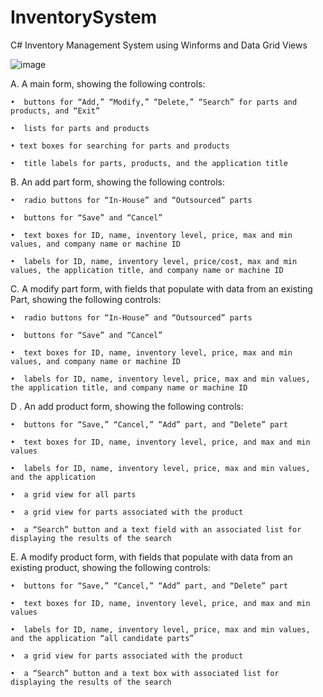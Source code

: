 # InventorySystem
C# Inventory Management System using Winforms and Data Grid Views

![image](https://user-images.githubusercontent.com/60014977/84559179-92a64280-ad06-11ea-951d-39db93957450.png)

A.  A main form, showing the following controls:

    •  buttons for “Add,” “Modify,” “Delete,” “Search” for parts and products, and “Exit”

    •  lists for parts and products

    • text boxes for searching for parts and products

    •  title labels for parts, products, and the application title



B.  An add part form, showing the following controls:

    •  radio buttons for “In-House” and “Outsourced” parts

    •  buttons for “Save” and “Cancel”

    •  text boxes for ID, name, inventory level, price, max and min values, and company name or machine ID

    •  labels for ID, name, inventory level, price/cost, max and min values, the application title, and company name or machine ID



C.  A modify part form, with fields that populate with data from an existing Part, showing the following controls:

    •  radio buttons for “In-House” and “Outsourced” parts

    •  buttons for “Save” and “Cancel”

    •  text boxes for ID, name, inventory level, price, max and min values, and company name or machine ID

    •  labels for ID, name, inventory level, price, max and min values, the application title, and company name or machine ID



D .  An add product form, showing the following controls:

    •  buttons for “Save,” “Cancel,” “Add” part, and “Delete” part

    •  text boxes for ID, name, inventory level, price, and max and min values

    •  labels for ID, name, inventory level, price, max and min values, and the application

    •  a grid view for all parts

    •  a grid view for parts associated with the product

    •  a “Search” button and a text field with an associated list for displaying the results of the search



E.  A modify product form, with fields that populate with data from an existing product, showing the following controls:

    •  buttons for “Save,” “Cancel,” “Add” part, and “Delete” part

    •  text boxes for ID, name, inventory level, price, and max and min values

    •  labels for ID, name, inventory level, price, max and min values, and the application “all candidate parts”

    •  a grid view for parts associated with the product

    •  a “Search” button and a text box with associated list for displaying the results of the search


